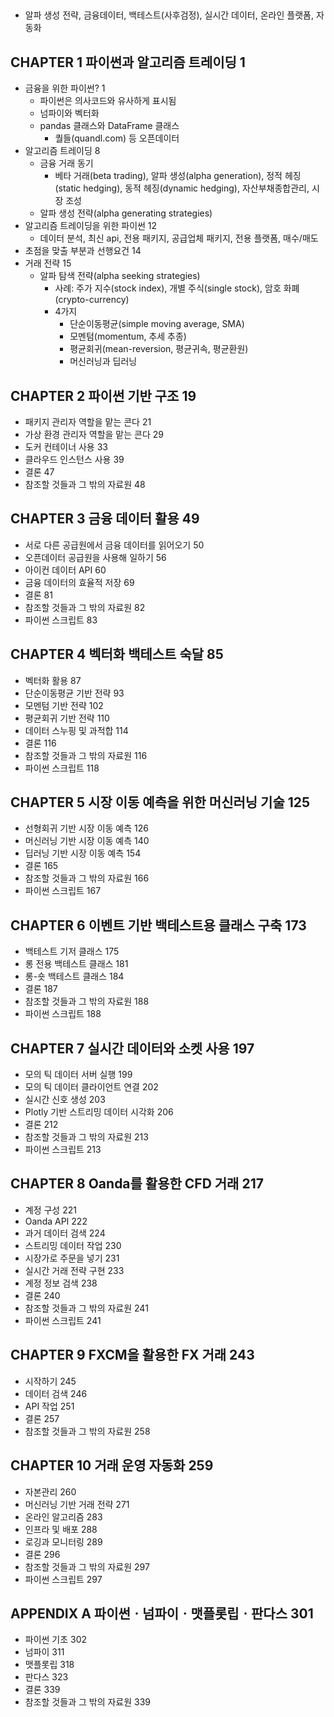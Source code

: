 ##
* 알파 생성 전략, 금융데이터, 백테스트(사후검정), 실시간 데이터, 온라인 플랫폼, 자동화


## CHAPTER 1 파이썬과 알고리즘 트레이딩 1
* 금융을 위한 파이썬? 1
    * 파이썬은 의사코드와 유사하게 표시됨
    * 넘파이와 벡터화
    * pandas 클래스와 DataFrame 클래스
        * 퀄들(quandl.com) 등 오픈데이터
* 알고리즘 트레이딩 8
    * 금융 거래 동기
        * 베타 거래(beta trading), 알파 생성(alpha generation), 정적 헤징(static hedging), 동적 헤징(dynamic hedging), 자산부채종합관리, 시장 조성
    * 알파 생성 전략(alpha generating strategies)
* 알고리즘 트레이딩을 위한 파이썬 12
  * 데이터 분석, 최신 api, 전용 패키지, 공급업체 패키지, 전용 플랫폼, 매수/매도
* 초점을 맞출 부분과 선행요건 14
* 거래 전략 15
  * 알파 탐색 전략(alpha seeking strategies)
    * 사례: 주가 지수(stock index), 개별 주식(single stock), 암호 화폐(crypto-currency)
    * 4가지
      * 단순이동평균(simple moving average, SMA)
      * 모멘텀(momentum, 추세 추종)
      * 평균회귀(mean-reversion, 평균귀속, 평균환원)
      * 머신러닝과 딥러닝


## CHAPTER 2 파이썬 기반 구조 19
* 패키지 관리자 역할을 맡는 콘다 21
* 가상 환경 관리자 역할을 맡는 콘다 29
* 도커 컨테이너 사용 33
* 클라우드 인스턴스 사용 39
* 결론 47
* 참조할 것들과 그 밖의 자료원 48


## CHAPTER 3 금융 데이터 활용 49
* 서로 다른 공급원에서 금융 데이터를 읽어오기 50
* 오픈데이터 공급원을 사용해 일하기 56
* 아이컨 데이터 API 60
* 금융 데이터의 효율적 저장 69
* 결론 81
* 참조할 것들과 그 밖의 자료원 82
* 파이썬 스크립트 83


## CHAPTER 4 벡터화 백테스트 숙달 85
* 벡터화 활용 87
* 단순이동평균 기반 전략 93
* 모멘텀 기반 전략 102
* 평균회귀 기반 전략 110
* 데이터 스누핑 및 과적합 114
* 결론 116
* 참조할 것들과 그 밖의 자료원 116
* 파이썬 스크립트 118


## CHAPTER 5 시장 이동 예측을 위한 머신러닝 기술 125
* 선형회귀 기반 시장 이동 예측 126
* 머신러닝 기반 시장 이동 예측 140
* 딥러닝 기반 시장 이동 예측 154
* 결론 165
* 참조할 것들과 그 밖의 자료원 166
* 파이썬 스크립트 167


## CHAPTER 6 이벤트 기반 백테스트용 클래스 구축 173
* 백테스트 기저 클래스 175
* 롱 전용 백테스트 클래스 181
* 롱-숏 백테스트 클래스 184
* 결론 187
* 참조할 것들과 그 밖의 자료원 188
* 파이썬 스크립트 188


## CHAPTER 7 실시간 데이터와 소켓 사용 197
* 모의 틱 데이터 서버 실행 199
* 모의 틱 데이터 클라이언트 연결 202
* 실시간 신호 생성 203
* Plotly 기반 스트리밍 데이터 시각화 206
* 결론 212
* 참조할 것들과 그 밖의 자료원 213
* 파이썬 스크립트 213


## CHAPTER 8 Oanda를 활용한 CFD 거래 217
* 계정 구성 221
* Oanda API 222
* 과거 데이터 검색 224
* 스트리밍 데이터 작업 230
* 시장가로 주문을 넣기 231
* 실시간 거래 전략 구현 233
* 계정 정보 검색 238
* 결론 240
* 참조할 것들과 그 밖의 자료원 241
* 파이썬 스크립트 241


## CHAPTER 9 FXCM을 활용한 FX 거래 243
* 시작하기 245
* 데이터 검색 246
* API 작업 251
* 결론 257
* 참조할 것들과 그 밖의 자료원 258


## CHAPTER 10 거래 운영 자동화 259
* 자본관리 260
* 머신러닝 기반 거래 전략 271
* 온라인 알고리즘 283
* 인프라 및 배포 288
* 로깅과 모니터링 289
* 결론 296
* 참조할 것들과 그 밖의 자료원 297
* 파이썬 스크립트 297


## APPENDIX A 파이썬ㆍ넘파이ㆍ맷플롯립ㆍ판다스 301
* 파이썬 기초 302
* 넘파이 311
* 맷플롯립 318
* 판다스 323
* 결론 339
* 참조할 것들과 그 밖의 자료원 339